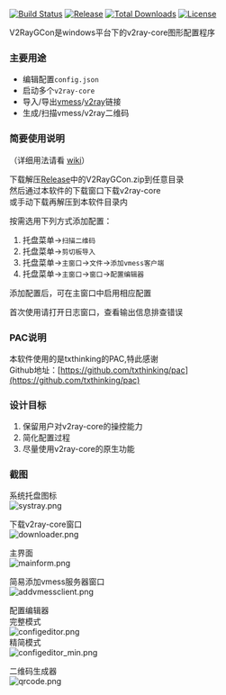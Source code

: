 [![Build Status][1]][2] [![Release][7]][8] [![Total Downloads][3]][4] [![License][5]][6]

[1]: https://dev.azure.com/wgu6ymoma/V2RayGCon/_apis/build/status/nobody3u.V2RayGCon "Build Status Badge"
[2]: https://dev.azure.com/wgu6ymoma/V2RayGCon/_build/latest?definitionId=3 "Azure Build Status"
[3]: https://img.shields.io/github/downloads/nobody3u/V2RayGCon/total.svg "Total Downloads Badge"
[4]: https://github.com/nobody3u/V2RayGCon/releases "Releases"
[5]: https://img.shields.io/github/license/nobody3u/V2RayGCon.svg "Licence Badge"
[6]: https://github.com/nobody3u/V2RayGCon/blob/master/LICENSE "Licence"
[7]: https://img.shields.io/github/release/nobody3u/V2RayGCon/all.svg "Release Badge"
[8]: https://github.com/nobody3u/V2RayGCon/releases/latest "Releases"

V2RayGCon是windows平台下的v2ray-core图形配置程序  

### 主要用途  
* 编辑配置`config.json`  
* 启动多个`v2ray-core`  
* 导入/导出[vmess](https://github.com/2dust/v2rayN/wiki/%E5%88%86%E4%BA%AB%E9%93%BE%E6%8E%A5%E6%A0%BC%E5%BC%8F%E8%AF%B4%E6%98%8E(ver-2))/[v2ray](https://github.com/nobody3u/V2RayGCon/wiki/%E5%85%B3%E4%BA%8EV2RayGCon#v2ray%E9%93%BE%E6%8E%A5%E6%98%AF%E4%BB%80%E4%B9%88%E9%AC%BC)链接  
* 生成/扫描vmess/v2ray二维码  
  
### 简要使用说明  
  
（详细用法请看 [wiki](https://github.com/nobody3u/V2RayGCon/wiki)）  
  
下载解压[Release](https://github.com/nobody3u/V2RayGCon/releases)中的V2RayGCon.zip到任意目录  
然后通过本软件的下载窗口下载v2ray-core  
或手动下载再解压到本软件目录内    
  
按需选用下列方式添加配置：  
 1. 托盘菜单->`扫描二维码`  
 2. 托盘菜单->`剪切板导入`  
 3. 托盘菜单->`主窗口`->`文件`->`添加vmess客户端`  
 4. 托盘菜单->`主窗口`->`窗口`->`配置编辑器`  
    
添加配置后，可在主窗口中启用相应配置  
  
首次使用请打开日志窗口，查看输出信息排查错误  

### PAC说明
本软件使用的是txthinking的PAC,特此感谢  
Github地址：[https://github.com/txthinking/pac](https://github.com/txthinking/pac)  

### 设计目标
 1. 保留用户对v2ray-core的操控能力  
 2. 简化配置过程  
 3. 尽量使用v2ray-core的原生功能  
  
### 截图  
系统托盘图标  
![systray.png](https://raw.githubusercontent.com/nobody3u/V2RayGCon/master/screenshot/systray.png)  

下载v2ray-core窗口  
![downloader.png](https://raw.githubusercontent.com/nobody3u/V2RayGCon/master/screenshot/downloader.png)  
  
主界面  
![mainform.png](https://raw.githubusercontent.com/nobody3u/V2RayGCon/master/screenshot/mainform.png)  

简易添加vmess服务器窗口  
![addvmessclient.png](https://raw.githubusercontent.com/nobody3u/V2RayGCon/master/screenshot/addvmessclient.png)  
  
配置编辑器  
完整模式  
![configeditor.png](https://raw.githubusercontent.com/nobody3u/V2RayGCon/master/screenshot/configeditor.png)  
精简模式  
![configeditor_min.png](https://raw.githubusercontent.com/nobody3u/V2RayGCon/master/screenshot/configeditor_min.png)  
  
二维码生成器  
![qrcode.png](https://raw.githubusercontent.com/nobody3u/V2RayGCon/master/screenshot/qrcode.png)  

